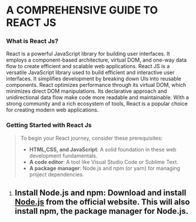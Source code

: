 <h1>A COMPREHENSIVE GUIDE TO REACT JS</h1>
<h3> What is React Js?</h3>
<p> React is a powerful JavaScript library for building user interfaces. It employs a component-based architecture, virtual DOM, and one-way data flow to create efficient and scalable web applications. React JS is a versatile JavaScript library used to build efficient and interactive user interfaces. It simplifies development by breaking down UIs into reusable components. React optimizes performance through its virtual DOM, which minimizes direct DOM manipulations. Its declarative approach and unidirectional data flow make code more readable and maintainable. With a strong community and a rich ecosystem of tools, React is a popular choice for creating modern web applications.</p>
<h3>Getting Started with React Js</h3>
<blockquote><p>To begin your React journey, consider these prerequisites:
<ul>
<li><strong>HTML,CSS, and JavaScript</strong>: A solid foundation in these web development fundamentals.</li>
<li><strong>A code editor</strong>: A tool like Visual Studio Code or Sublime Text.</li>
<li><strong>A package manager</strong>: Node.js and npm (or yarn) for managing project dependencies.</li>
</ul><p></blockquote>
<ol>
<li><h2><strong>Install Node.js and npm</strong>: Download and install <a href="https://nodejs.org/en"_blank">Node.js</a> from the official website. This will also install npm, the package manager for Node.js.</li>




